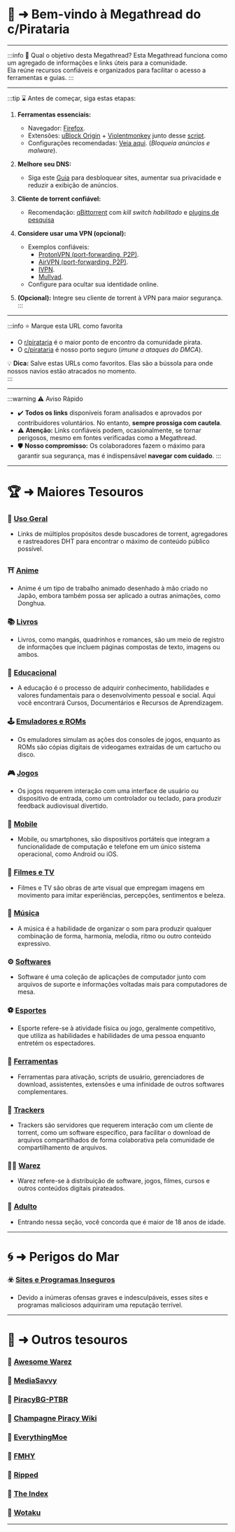 # 📜 ➜ Bem-vindo à Megathread do c/Pirataria

---

:::info 🤔 Qual o objetivo desta Megathread?
Esta Megathread funciona como um agregado de informações e links úteis para a comunidade.  
Ela reúne recursos confiáveis e organizados para facilitar o acesso a ferramentas e guias.
:::

---

:::tip ⌛ Antes de começar, siga estas etapas:
1. **Ferramentas essenciais:**
   - Navegador: [Firefox](https://mozilla.org/firefox/new/).  
   - Extensões: [uBlock Origin](https://addons.mozilla.org/firefox/addon/ublock-origin/) + [Violentmonkey](https://addons.mozilla.org/en-US/firefox/addon/violentmonkey/) junto desse [script](https://codeberg.org/Amm0ni4/bypass-all-shortlinks-debloated).  
   - Configurações recomendadas: [Veja aqui](https://take-me-to.space/UShoGZ7.png). (*Bloqueia anúncios e malware*).  

2. **Melhore seu DNS:**
   - Siga este [Guia](https://www.reddit.com/r/pirataria/comments/1ip6236/como_trocar_o_dns_no_windows_e_android/) para desbloquear sites, aumentar sua privacidade e reduzir a exibição de anúncios.

3. **Cliente de torrent confiável:**
   - Recomendação: [qBittorrent](https://www.qbittorrent.org/) com *kill switch habilitado* e [plugins de pesquisa](https://pirataria.link/guias/guia-plugins-qbittorrrent) 

4. **Considere usar uma VPN (opcional):**
   - Exemplos confiáveis:  
     - [ProtonVPN (port-forwarding, P2P)](https://protonvpn.com/).  
     - [AirVPN (port-forwarding, P2P)](https://airvpn.org).  
     - [IVPN](https://www.ivpn.net/).  
     - [Mullvad](https://mullvad.net/).  
   - Configure para ocultar sua identidade online.  

5. **(Opcional):** Integre seu cliente de torrent à VPN para maior segurança.  
:::

---

:::info ⭐ Marque esta URL como favorita
- O [r/pirataria](https://www.reddit.com/r/pirataria/) é o maior ponto de encontro da comunidade pirata.  
- O [c/pirataria](https://phtn.app/c/pirataria@lemmy.dbzer0.com) é nosso porto seguro (*imune a ataques do DMCA*).  

💡 **Dica:** Salve estas URLs como favoritos. Elas são a bússola para onde nossos navios estão atracados no momento.  
:::

---

:::warning ⚠️ Aviso Rápido
- ✔️ **Todos os links** disponíveis foram analisados e aprovados por contribuidores voluntários. No entanto, **sempre prossiga com cautela**.
- ⚠️ **Atenção:** Links confiáveis podem, ocasionalmente, se tornar perigosos, mesmo em fontes verificadas como a Megathread.
- 🛡️ **Nosso compromisso:** Os colaboradores fazem o máximo para garantir sua segurança, mas é indispensável **navegar com cuidado**.
:::

---

# 🏆 ➜ Maiores Tesouros

### 🧭 [Uso Geral](sites-geral.md)
- Links de múltiplos propósitos desde buscadores de torrent, agregadores e rastreadores DHT para encontrar o máximo de conteúdo público possível.

### ⛩️ [Anime](anime.md)
- Anime é um tipo de trabalho animado desenhado à mão criado no Japão, embora também possa ser aplicado a outras animações, como Donghua.

### 📚 [Livros](livros.md)
- Livros, como mangás, quadrinhos e romances, são um meio de registro de informações que incluem páginas compostas de texto, imagens ou ambos.

### 🧠 [Educacional](educacional.md)
- A educação é o processo de adquirir conhecimento, habilidades e valores fundamentais para o desenvolvimento pessoal e social. Aqui você encontrará Cursos, Documentários e Recursos de Aprendizagem.

### 🕹️ [Emuladores e ROMs](emuladores-roms.md)
- Os emuladores simulam as ações dos consoles de jogos, enquanto as ROMs são cópias digitais de videogames extraídas de um cartucho ou disco.

### 🎮 [Jogos](jogos.md)
- Os jogos requerem interação com uma interface de usuário ou dispositivo de entrada, como um controlador ou teclado, para produzir feedback audiovisual divertido.

### 📱 [Mobile](mobile.md)
- Mobile, ou smartphones, são dispositivos portáteis que integram a funcionalidade de computação e telefone em um único sistema operacional, como Android ou iOS.

### 🎦 [Filmes e TV](filmes-tv.md)
- Filmes e TV são obras de arte visual que empregam imagens em movimento para imitar experiências, percepções, sentimentos e beleza.

### 🎹 [Música](musica.md)
- A música é a habilidade de organizar o som para produzir qualquer combinação de forma, harmonia, melodia, ritmo ou outro conteúdo expressivo.

### ⚙️ [Softwares](softwares.md)
- Software é uma coleção de aplicações de computador junto com arquivos de suporte e informações voltadas mais para computadores de mesa.

### ⚽ [Esportes](esportes.md)
- Esporte refere-se à atividade física ou jogo, geralmente competitivo, que utiliza as habilidades e habilidades de uma pessoa enquanto entretém os espectadores.

### 🧰 [Ferramentas](ferramentas.md)
- Ferramentas para ativação, scripts de usuário, gerenciadores de download, assistentes, extensões e uma infinidade de outros softwares complementares.

### 🧵 [Trackers](trackers.md)
- Trackers são servidores que requerem interação com um cliente de torrent, como um software específico, para facilitar o download de arquivos compartilhados de forma colaborativa pela comunidade de compartilhamento de arquivos.

### 🏴‍☠️ [Warez](warez.md)
- Warez refere-se à distribuição de software, jogos, filmes, cursos e outros conteúdos digitais pirateados.

### 🚫 [Adulto](adulto.md)
- Entrando nessa seção, você concorda que é maior de 18 anos de idade.

---

# 🌀 ➜ Perigos do Mar

### ☣️ [Sites e Programas Inseguros](sites-inseguros.md)
- Devido a inúmeras ofensas graves e indesculpáveis, esses sites e programas maliciosos adquiriram uma reputação terrível.

---

# 📑 ➜ Outros tesouros

### 📁 [Awesome Warez](https://lkrjangid1.github.io/Awesome-Warez/)
### 📁 [MediaSavvy](https://mediasavvy.pages.dev/)
### 📁 [PiracyBG-PTBR](https://rentry.org/PiracyBG-PTBR)
### 📁 [Champagne Piracy Wiki](https://champagne.pages.dev/)
### 📁 [EverythingMoe](https://everythingmoe.com/)
### 📁 [FMHY](https://fmhy.pages.dev/)
### 📁 [Ripped](https://ripped.guide/)
### 📁 [The Index](https://theindex.moe/)
### 📁 [Wotaku](https://wotaku.pages.dev/)

---
